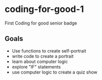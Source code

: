 # coding-for-good-1
First Coding for good senior badge

## Goals
- Use functions to create self-portrait 
- write code to create a portrait 
- learn about computer logic
- explore "IF" statements
- use computer logic to create a quiz show